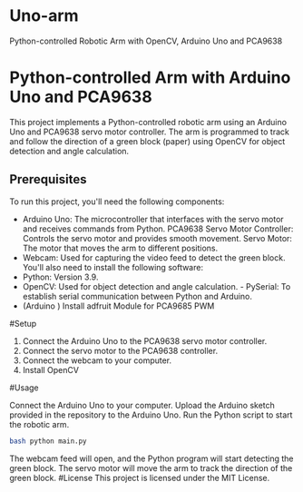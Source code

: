 # Uno-arm
Python-controlled Robotic Arm with OpenCV, Arduino Uno and PCA9638


# Python-controlled Arm with Arduino Uno and PCA9638

This project implements a Python-controlled robotic arm using an Arduino Uno and PCA9638 servo motor controller. The arm is programmed to track and follow the direction of a green block (paper) using OpenCV for object detection and angle calculation.

## Prerequisites

To run this project, you'll need the following components:
- Arduino Uno: The microcontroller that interfaces with the servo motor and receives commands from Python. PCA9638 Servo Motor Controller: Controls the servo motor and provides smooth movement.
Servo Motor: The motor that moves the arm to different positions.
- Webcam: Used for capturing the video feed to detect the green block.
You'll also need to install the following software:
- Python: Version 3.9.
- OpenCV: Used for object detection and angle calculation. - PySerial: To establish serial communication between Python and Arduino.
- (Arduino ) Install adfruit Module for PCA9685 PWM

#Setup

1. Connect the Arduino Uno to the PCA9638 servo motor controller.
2. Connect the servo motor to the PCA9638 controller.
3. Connect the webcam to your computer.
4. Install OpenCV


#Usage

Connect the Arduino Uno to your computer.
Upload the Arduino sketch provided in the repository to the Arduino Uno.
Run the Python script to start the robotic arm.

```bash
bash python main.py

```
The webcam feed will open, and the Python program will start detecting the green block.
The servo motor will move the arm to track the direction of the green block.
#License
This project is licensed under the MIT License.
